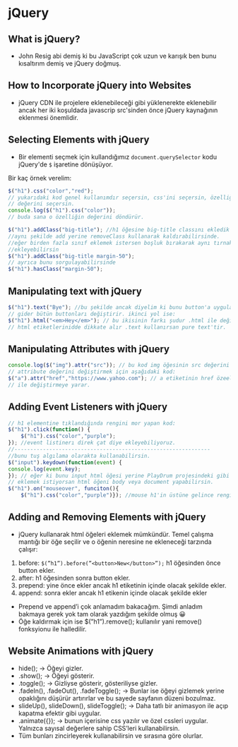 # jQuery

## What is jQuery?

- John Resig abi demiş ki bu JavaScript çok uzun ve karışık ben bunu kısaltırım demiş ve jQuery doğmuş.

## How to Incorporate jQuery into Websites

- jQuery CDN ile projelere eklenebileceği gibi yüklenerekte eklenebilir ancak her iki koşuldada javascrip src'sinden önce jQuery kaynağının eklenmesi önemlidir.

## Selecting Elements with jQuery

- Bir elementi seçmek için kullandığımız `document.querySelector` kodu jQuery'de `$` işaretine dönüşüyor.

Bir kaç örnek verelim:
```javascript
$("h1").css("color","red");
// yukarıdaki kod genel kullanımdır seçersin, css'ini seçersin, özelliğini ve 
// değerini seçersin.
console.log($("h1").css("color"));
// buda sana o özelliğin değerini döndürür.
```
```javascript
$("h1").addClass("big-title"); //h1 öğesine big-title classını ekledik
//aynı şekilde add yerine removeClass kullanarak kaldırabilirsinde.
//eğer birden fazla sınıf eklemek istersen boşluk bırakarak aynı tırnak içinde
//ekleyebilirsin
$("h1").addClass("big-title margin-50");
// ayrıca bunu sorgulayabilirsinde
$("h1").hasClass("margin-50");
```

## Manipulating text with jQuery
```javascript
$("h1").text("Bye"); //bu şekilde ancak diyelim ki bunu button'a uyguladın
// gider bütün buttonları değiştirir. ikinci yol ise:
$("h1").html("<em>Hey</em>"); // bu ikisinin farkı şudur .html ile değiştirirsen
// html etiketlerinidde dikkate alır .text kullanırsan pure text'tir.
```

## Manipulating Attributes with jQuery

```javascript
console.log($("img").attr("src")); // bu kod img öğesinin src değerini döndürür.
// attribute değerini değiştirmek için aşağıdaki kod:
$("a").attr("href","https://www.yahoo.com"); // a etiketinin href özeelliğini yahoo
// ile değiştirmeye yarar.
```

## Adding Event Listeners with jQuery
```javascript
// h1 elementine tıklandığında rengini mor yapan kod:
$("h1").click(function() {
	$("h1").css("color","purple");
}); //event listinerı direk çat diye ekleyebiliyoruz.
//--------------------------------------------------------------
//bunu tuş algılama olarakta kullanabilirsin.
$("input").keydown(function(event) {
console.log(event.key);
}); // eğer ki bunu input html öğesi yerine PlayDrum projesindeki gibi tüm sayfaya
// eklemek istiyorsan html öğeni body veya document yapabilirsin.
$("h1").on("mouseover", funciton(){
	$("h1").css("color","purple")}); //mouse h1'in üstüne gelince rengi mor olur.
```

## Adding and Removing Elements with jQuery

- jQuery kullanarak html öğeleri eklemek mümkündür. Temel çalışma mantığı bir öğe seçilir ve o öğenin neresine ne ekleneceği tarzında çalışır:
1. before: `$(”h1”).before(”<button>New</button>”);` h1 öğesinden önce button ekler.
2. after: h1 öğesinden sonra button ekler.
3. prepend: yine önce ekler ancak h1 etiketinin içinde olacak şekilde ekler.
4. append: sonra ekler ancak h1 etikenin içinde olacak şekilde ekler
- Prepend ve append’i çok anlamadım bakacağım. Şimdi anladım bakmaya gerek yok tam olarak yazdığım şekilde olmuş 😀
- Öğe kaldırmak için ise $(”h1”).remove(); kullanılır yani remove() fonksyionu ile halledilir.

## Website Animations with jQuery
- hide(); → Öğeyi gizler.
- .show(); → Öğeyi gösterir.
- .toggle(); → Gizliyse gösterir, gösteriliyse gizler.
- .fadeIn(), .fadeOut(), .fadeToggle(); → Bunlar ise öğeyi gizlemek yerine opaklığını düşürür artırırlar ve bu sayede sayfanın düzeni bozulmaz.
- slideUp(), slideDown(), slideToggle(); → Daha tatlı bir animasyon ile açıp kapatma efektir gibi uygular.
- .animate({}); → bunun içerisine css yazılır ve özel cssleri uygular. Yalnızca sayısal değerlere sahip CSS’leri kullanabilirsin.
- Tüm bunları zincirleyerek kullanabilirsin ve sırasına göre olurlar.